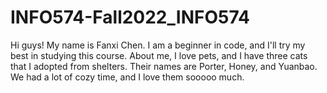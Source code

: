 # INFO574-Fall2022_INFO574
Hi guys! My name is Fanxi Chen. I am a beginner in code, and I'll try my best in studying this course. 
About me, I love pets, and I have three cats that I adopted from shelters. Their names are Porter, Honey, and Yuanbao. We had a lot of cozy time, and I love them sooooo much. 
